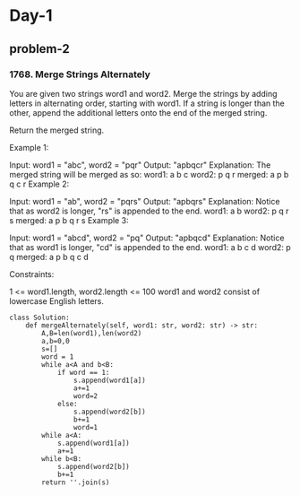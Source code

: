 # Day-1
## problem-2
### 1768. Merge Strings Alternately
You are given two strings word1 and word2. Merge the strings by adding letters in alternating order, starting with word1. If a string is longer than the other, append the additional letters onto the end of the merged string.

Return the merged string.

 

Example 1:

Input: word1 = "abc", word2 = "pqr"
Output: "apbqcr"
Explanation: The merged string will be merged as so:
word1:  a   b   c
word2:    p   q   r
merged: a p b q c r
Example 2:

Input: word1 = "ab", word2 = "pqrs"
Output: "apbqrs"
Explanation: Notice that as word2 is longer, "rs" is appended to the end.
word1:  a   b 
word2:    p   q   r   s
merged: a p b q   r   s
Example 3:

Input: word1 = "abcd", word2 = "pq"
Output: "apbqcd"
Explanation: Notice that as word1 is longer, "cd" is appended to the end.
word1:  a   b   c   d
word2:    p   q 
merged: a p b q c   d
 

Constraints:

1 <= word1.length, word2.length <= 100
word1 and word2 consist of lowercase English letters.
```
class Solution:
    def mergeAlternately(self, word1: str, word2: str) -> str:
        A,B=len(word1),len(word2)
        a,b=0,0
        s=[]
        word = 1
        while a<A and b<B:
            if word == 1:
                s.append(word1[a])
                a+=1
                word=2
            else:
                s.append(word2[b])
                b+=1
                word=1
        while a<A:
            s.append(word1[a])
            a+=1
        while b<B:
            s.append(word2[b])
            b+=1
        return ''.join(s)
```
